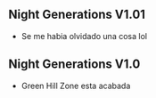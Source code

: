 ## Night Generations V1.01
- Se me habia olvidado una cosa lol

## Night Generations V1.0
- Green Hill Zone esta acabada
